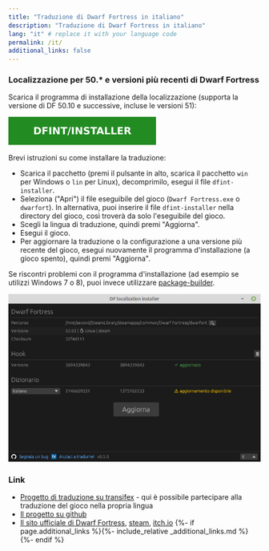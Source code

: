 ```yaml
---
title: "Traduzione di Dwarf Fortress in italiano"
description: "Traduzione di Dwarf Fortress in italiano"
lang: "it" # replace it with your language code
permalink: /it/
additional_links: false
---
```


### Localizzazione per 50.* e versioni più recenti di Dwarf Fortress

Scarica il programma di installazione della localizzazione (supporta la versione di DF 50.10 e successive, incluse le versioni 51):

[![dfint/installer](/assets/img/download-button.svg)](https://github.com/dfint/installer/releases/latest)

Brevi istruzioni su come installare la traduzione:

- Scarica il pacchetto (premi il pulsante in alto, scarica il pacchetto `win` per Windows o `lin` per Linux), decomprimilo, esegui il file `dfint-installer`.
- Seleziona ("Apri") il file eseguibile del gioco (`Dwarf Fortress.exe` o `dwarfort`). In alternativa, puoi inserire il file `dfint-installer` nella directory del gioco, così troverà da solo l'eseguibile del gioco.
- Scegli la lingua di traduzione, quindi premi "Aggiorna".
- Esegui il gioco.
- Per aggiornare la traduzione o la configurazione a una versione più recente del gioco, esegui nuovamente il programma d'installazione (a gioco spento), quindi premi "Aggiorna".

Se riscontri problemi con il programma d'installazione (ad esempio se utilizzi Windows 7 o 8), puoi invece utilizzare [package-builder](https://dfint-package-build.streamlit.app).

![screenshot](screenshot.png)

### Link

- [Progetto di traduzione su transifex](https://app.transifex.com/dwarf-fortress-translation/dwarf-fortress-steam) - qui è possibile partecipare alla traduzione del gioco nella propria lingua
- [Il progetto su github](https://github.com/dfint)
- [Il sito ufficiale di Dwarf Fortress](https://bay12games.com/dwarves/), [steam](https://store.steampowered.com/app/975370/Dwarf_Fortress/), [itch.io](https://kitfoxgames.itch.io/dwarf-fortress)
{%- if page.additional_links %}{%- include_relative _additional_links.md %}{%- endif %}

